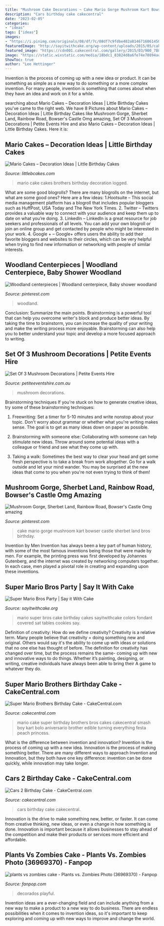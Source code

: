 ```yaml
---
title: "Mushroom Cake Decorations ~ Cake Mario Gorge Mushroom Kart Bowser Castle Sherbet Land Bros Birthday"
description: "Cars birthday cake cakecentral"
date: "2023-02-05"
categories:
- "ideas"
tags: ["ideas"]
images:
- "https://i.pinimg.com/originals/08/df/7c/08df7c9fdbe482a814671606145022c3.jpg"
featuredImage: "http://sayitwithcake.org/wp-content/uploads/2015/05/cake.jpg"
featured_image: "https://cdn001.cakecentral.com/gallery/2015/03/900_788266NfvA_cars-2-birthday-cake.jpg"
image: "https://static.wixstatic.com/media/18bdc1_83824d8a6fe74e70894ac9cb9e2d06e3~mv2_d_4032_3024_s_4_2.jpg/v1/fill/w_980,h_498,al_c,q_85,usm_0.66_1.00_0.01/18bdc1_83824d8a6fe74e70894ac9cb9e2d06e3~mv2_d_4032_3024_s_4_2.jpg"
ShowToc: true
author: "Lee Hettinger"
---
```



Invention is the process of coming up with a new idea or product. It can be something as simple as a new way to do something or a more complex invention. For many people, invention is something that comes about when they have an idea and work on it for a while.

	

		
searching about Mario Cakes – Decoration Ideas | Little Birthday Cakes you've came to the right web. We have 8 Pictures about Mario Cakes – Decoration Ideas | Little Birthday Cakes like Mushroom Gorge, Sherbet Land, Rainbow Road, Bowser&#039;s Castle Omg amazing, Set Of 3 Mushroom Decorations | Petite Events Hire and also Mario Cakes – Decoration Ideas | Little Birthday Cakes. Here it is:
		
    
## Mario Cakes – Decoration Ideas | Little Birthday Cakes

<img loading=lazy src="http://www.littlebcakes.com/wp-content/uploads/2013/08/Mario-Brothers-Cake.jpg" onerror="this.onerror=null;this.src='https://tse1.mm.bing.net/th?id=OIP.M8quYdyxgfWebiJa1z9JUAHaHY&amp;pid=15.1';" alt="Mario Cakes – Decoration Ideas | Little Birthday Cakes">

_Source: littlebcakes.com_

>mario cake cakes brothers birthday decoration logged. 

	

What are some good blogrolls?
There are many blogrolls on the internet, but what are some good ones? Here are a few ideas: 1.Hootsuite – This social media management platform has a blogroll that includes popular bloggers such as HuffPost, USA Today and The New York Times. 
2. Twitter – Twitters provides a valuable way to connect with your audience and keep them up to date on what you’re doing. 
3. LinkedIn – LinkedIn is a great resource for job seekers and professionals of all levels. You can add your own blogroll or join an online group and get contacted by people who might be interested in your work. 
4. Google + – Google+ offers users the ability to add their favorite bloggers and websites to their circles, which can be very helpful when trying to find new information or networking with people of similar interests.

    
## Woodland Centerpieces | Woodland Centerpiece, Baby Shower Woodland

<img loading=lazy src="https://i.pinimg.com/originals/08/df/7c/08df7c9fdbe482a814671606145022c3.jpg" onerror="this.onerror=null;this.src='https://tse4.mm.bing.net/th?id=OIP.-hK8go7bgbHWYfaf28Bs2AHaJ4&amp;pid=15.1';" alt="Woodland centerpieces | Woodland centerpiece, Baby shower woodland">

_Source: pinterest.com_

>woodland. 

	

Conclusion: Summarize the main points.
Brainstorming is a powerful tool that can help you overcome writer's block and produce better ideas. By taking the time to brainstorm, you can increase the quality of your writing and make the writing process more enjoyable. Brainstorming can also help you to better understand your topic and develop a more focused approach to writing.

    
## Set Of 3 Mushroom Decorations | Petite Events Hire

<img loading=lazy src="https://static.wixstatic.com/media/18bdc1_83824d8a6fe74e70894ac9cb9e2d06e3~mv2_d_4032_3024_s_4_2.jpg/v1/fill/w_980,h_498,al_c,q_85,usm_0.66_1.00_0.01/18bdc1_83824d8a6fe74e70894ac9cb9e2d06e3~mv2_d_4032_3024_s_4_2.jpg" onerror="this.onerror=null;this.src='https://tse2.mm.bing.net/th?id=OIP.GrDujaSSgM-vwemJubKl6AHaDw&amp;pid=15.1';" alt="Set Of 3 Mushroom Decorations | Petite Events Hire">

_Source: petiteeventshire.com.au_

>mushroom decorations. 

	

Brainstorming techniques
If you're stuck on how to generate creative ideas, try some of these brainstorming techniques:
1. Freewriting: Set a timer for 5-10 minutes and write nonstop about your topic. Don't worry about grammar or whether what you're writing makes sense. The goal is to get as many ideas down on paper as possible.

2. Brainstorming with someone else: Collaborating with someone can help stimulate new ideas. Throw around some potential ideas with a colleague or friend and see what they come up with.

3. Taking a walk: Sometimes the best way to clear your head and get some fresh perspective is to take a break from work altogether. Go for a walk outside and let your mind wander. You may be surprised at the new ideas that come to you when you're not even trying to think of them!

    
## Mushroom Gorge, Sherbet Land, Rainbow Road, Bowser&#039;s Castle Omg Amazing

<img loading=lazy src="https://i.pinimg.com/736x/c5/8b/9f/c58b9f583fc6b7fef00dd6ea509f4ad7--mario-kart-mario-bros.jpg" onerror="this.onerror=null;this.src='https://tse1.mm.bing.net/th?id=OIP.bF0KhAZLCUkMDi2ZdjotlwHaLE&amp;pid=15.1';" alt="Mushroom Gorge, Sherbet Land, Rainbow Road, Bowser&#039;s Castle Omg amazing">

_Source: pinterest.com_

>cake mario gorge mushroom kart bowser castle sherbet land bros birthday. 

	

Invention by Men
Invention has always been a key part of human history, with some of the most famous inventions being those that were made by men. For example, the printing press was first developed by Johannes Gutenberg, and the internet was created by networking computers together. In each case, men played a pivotal role in creating and expanding upon these inventions.

    
## Super Mario Bros Party | Say It With Cake

<img loading=lazy src="http://sayitwithcake.org/wp-content/uploads/2015/05/cake.jpg" onerror="this.onerror=null;this.src='https://tse1.mm.bing.net/th?id=OIP.l3sZRluCZMUnJRzzuyuENwHaQj&amp;pid=15.1';" alt="Super Mario Bros Party | Say it With Cake">

_Source: sayitwithcake.org_

>mario super bros cake birthday cakes sayitwithcake colors fondant covered sat tables cookies say. 

	

Definition of creativity: How do we define creativity?
Creativity is a relative term. Many people believe that creativity = doing something new and original. Others would say it's the ability to come up with ideas or solutions that no one else has thought of before. The definition for creativity has changed over time, but the process remains the same- coming up with new and innovative ways to do things. Whether it’s painting, designing, or writing, creative individuals have always been able to bring their A game to whatever they do.

    
## Super Mario Brothers Birthday Cake - CakeCentral.com

<img loading=lazy src="https://cdn001.cakecentral.com/gallery/2015/03/900_743302dVPW_super-mario-brothers-birthday-cake.jpg" onerror="this.onerror=null;this.src='https://tse4.mm.bing.net/th?id=OIP.aLBHXLB0X7ckVWITQRj4xQHaJ4&amp;pid=15.1';" alt="Super Mario Brothers Birthday Cake - CakeCentral.com">

_Source: cakecentral.com_

>mario cake super birthday brothers bros cakes cakecentral smash boy kart bolo aniversario brother edible turning everything festa peach princess. 

	

What is the difference between invention and innovation?
Invention is the process of coming up with a new idea. Innovation is the process of making something better. There are many different ways to approach Invention and Innovation, but they both have one key difference: invention can be done quickly, while innovation may take longer.

    
## Cars 2 Birthday Cake - CakeCentral.com

<img loading=lazy src="https://cdn001.cakecentral.com/gallery/2015/03/900_788266NfvA_cars-2-birthday-cake.jpg" onerror="this.onerror=null;this.src='https://tse2.mm.bing.net/th?id=OIP.gWvvCFj99eE8CWXavznP4gHaIO&amp;pid=15.1';" alt="Cars 2 Birthday Cake - CakeCentral.com">

_Source: cakecentral.com_

>cars birthday cake cakecentral. 

	

Innovation is the drive to make something new, better, or faster. It can come from creative thinking, new ideas, or even a change in how something is done. Innovation is important because it allows businesses to stay ahead of the competition and make their products or services more efficient and affordable.

    
## Plants Vs Zombies Cake - Plants Vs. Zombies Photo (36969370) - Fanpop

<img loading=lazy src="http://images6.fanpop.com/image/photos/36900000/plants-vs-zombies-cake-plants-vs-zombies-36969370-2048-1356.jpg" onerror="this.onerror=null;this.src='https://tse2.mm.bing.net/th?id=OIP.2GbPtZ94Zk_a1FJLuNa0ZAHaE5&amp;pid=15.1';" alt="plants vs zombies cake - Plants vs. Zombies Photo (36969370) - Fanpop">

_Source: fanpop.com_

>decorados playful. 

	

Invention ideas are a ever-changing field and can include anything from a new way to make a product to a new way to do business. There are endless possibilities when it comes to invention ideas, so it's important to keep exploring and coming up with new ways to improve and change the world.


